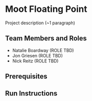 # Moot Floating Point

Project description (~1 paragraph)

## Team Members and Roles

* Natalie Boardway (ROLE TBD)
* Jon Griesen (ROLE TBD)
* Nick Reitz (ROLE TBD)

## Prerequisites

## Run Instructions
